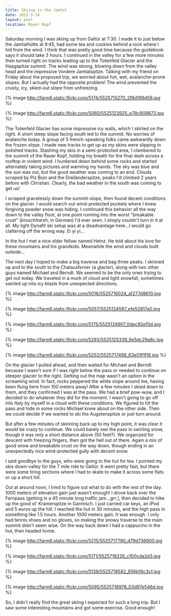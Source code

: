 ```yaml
---
title: Skiing in the Jamtal
date: 2011-3-14
layout: post
location: Rauer Kopf
---
```


Saturday morning I was skiing up from Galtür at 7:30\. I made it to just
below the Jamtalhütte at 9:45, had some tea and cookies behind a rock where
I hid from the wind. I think that was pretty good time because the guidebook
says it should take 3 hours. I continued in the valley for a few more minutes
then turned right on tracks leading up to the Totenfeld Glacier and the
Haagspitze summit. The wind was strong, blowing down from the valley head
and the impressive Vordere Jamtalspitze. Talking with my friend on Friday
about the proposed trip, we worried about hot, wet, avalanche-prone slopes.
But I actually had the opposite problem! The wind prevented the crusty,
icy, skied-out slope from unfreezing.
  
  
{% image http://farm6.static.flickr.com/5174/5525715270_2f8d199d56.jpg %}
  
{% image http://farm6.static.flickr.com/5060/5525123925_e78c909873.jpg %}
  
  
  
The Totenfeld Glacier has some impressive icy walls, which I skirted on
the right. A short steep slope facing south led to the summit. No worries
of avalanche today. A group of 5 french-speaking folks came awkwardly down
the frozen slope. I made new tracks to get up as my skins were slipping
in polished tracks. Stashing my skis in a semi-protected area, I clambered
to the summit of the Rauer Kopf, holding my breath for the final dash across a rooftop in
violent wind. I hunkered down behind some rocks and started alternately
taking pictures and warming my hands. The sky was blue and the sun was
out, but the good weather was coming to an end. Clouds scraped by Piz Buin
and the Dreiländerspitze, peaks I'd climbed 2 years before with Christian.
Clearly, the bad weather in the south was coming to get us!
  
  
I scraped gracelessly down the summit-slope, then found decent conditions
on the glacier. I would search out wind-protected pockets where I knew
forgiving powder snow was hiding. I continued this behavior all the way
down to the valley floor, at one point running into the worst "breakable
crust" (_bruschharsh_, in German) I'd ever seen. I simply couldn't
turn in it at all. My light Dynafit ski setup was at a disadvantage here...I
would go clattering off the wrong way. Ei yi yi...
  
  
In the hut I met a nice older fellow named Heinz. He told about his love
for these mountains and his grandkids. Meanwhile the wind and clouds built
outside...
  
  
The next day I hoped to make a big traverse and bag three peaks. I skinned
up and to the south to the Chalausferner (a glacier), along with two other
guys named Michael and Berndt. We seemed to be the only ones trying to
get out today. We traveled in a murk of cloud and light snowfall, sometimes
swirled up into icy blasts from unexpected directions.
  
  
{% image http://farm6.static.flickr.com/5016/5525716024_af277d8610.jpg %}
  
{% image http://farm6.static.flickr.com/5057/5525124587_efe52817a0.jpg %}
  
{% image http://farm6.static.flickr.com/5175/5525124907_0dec92e10d.jpg %}
  
{% image http://farm6.static.flickr.com/5293/5525125339_9e5dc29a8c.jpg %}
  
{% image http://farm6.static.flickr.com/5252/5525717498_63e01f1f16.jpg %}
  
  
On the glacier I pulled ahead, and then waited for Michael and Berndt
because I wasn't sure if I was right below the pass or needed to continue
on steeper glacier to the right. Getting out the map wasn't an option in
the screaming wind. In fact, rocks peppered the white slope around me,
having been flung here from 100 meters away! After a few minutes I skied
down to them, and they confirmed I was at the pass. We had a brief pow-wow,
and I decided to do whatever they did for the moment. I wasn't going to
go off into Italy by myself in a cloud with these conditions. We figured
to hit the pass and hide in some rocks Michael knew about on the other
side. Then we could decide if we wanted to ski the Augstenspitze or just
turn around.
  
  
But after a few minutes of skinning back up to my high point, it was clear
it would be crazy to continue. We could barely see the pass in swirling
snow, though it was only a short distance above (50 feet?). We organized
for descent with freezing fingers, then got the hell out of there. Again
a mix of good snow and breakable crust on the way down, though ending in
an unexpectedly nice wind-protected gully with decent snow.
  
  
I said goodbye to the guys, who were going to the hut for tea. I pointed
my skis down-valley for the 7 mile ride to Galtür. It went pretty fast,
but there were some tiring sections where I had to skate to make it across
some flats or up a short hill.
  
  
Out at around noon, I tried to figure out what to do with the rest of
the day. 1000 meters of elevation gain just wasn't enough! I drove back
over the Fernpass (getting in a 45 minute long traffic jam...grr.), then
decided to hike up the good ol' Kramerspitze in Garmisch. I just carried
car keys, an iPod and 5 euros up the hill. I reached the hut in 30 minutes,
and the high pass in something like 1.5 hours. Another 1000 meters gain.
It was enough. I only had tennis shoes and no gloves, so making the snowy
traverse to the main summit didn't seem wise. On the way back down I had
a cappucino in the hut, then headed home.
  
  
{% image http://farm6.static.flickr.com/5215/5525717790_d79d736900.jpg %}
  
{% image http://farm6.static.flickr.com/5171/5525718226_c100cda2d3.jpg %}
  
{% image http://farm6.static.flickr.com/5139/5525718582_956b19c3cf.jpg %}
  
{% image http://farm6.static.flickr.com/5095/5525718978_03d97e546d.jpg %}
  
  
So, I didn't really find the great skiing I expected for such a long trip.
But I saw some interesting mountains and got some exercise. Good enough!
